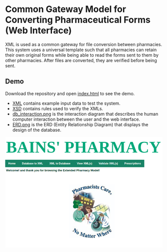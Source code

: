 # Common Gateway Model for Converting Pharmaceutical Forms (Web Interface)

XML is used as a common gateway for file conversion between pharmacies.
This system uses a universal template such that all pharmacies can retain their own original forms while being able to read the forms sent to them by other pharmacies.
After files are converted, they are verified before being sent.

## Demo
Download the repository and open [index.html](http://htmlpreview.github.io/?https://github.com/aya49/CommonGatewayPharmaceutical-project/blob/master/demo/index.html) to see the demo.
+ [XML](./XML) contains example input data to test the system.
+ [XSD](./XSD) contains rules used to verify the XMLs.
+ [db_interaction.png](./db_interaction.png) is the interaction diagram that describes the human computer interaction between the user and the web interface.
+ [ERD.png](./ERD.png) is the ERD (Entity Relationship Diagram) that displays the design of the database.

![screenshot.png](./screenshot.png)

